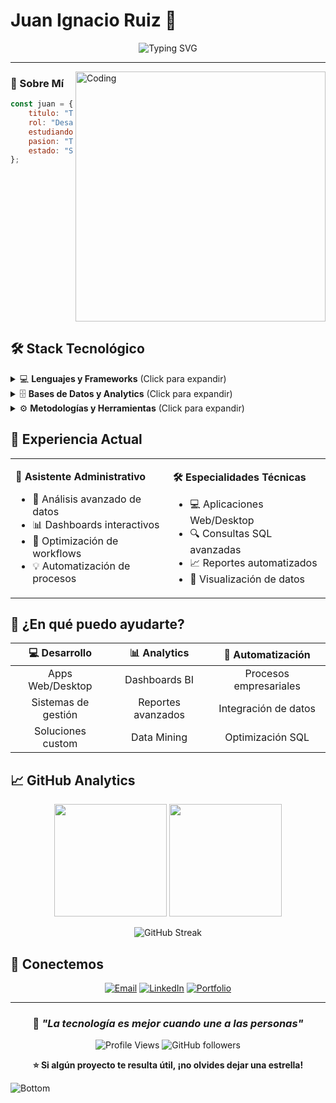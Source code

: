 # Juan Ignacio Ruiz 👋

<div align="center">

![Typing SVG](https://readme-typing-svg.herokuapp.com?font=Fira+Code&size=24&duration=3000&pause=1000&color=58A6FF&center=true&vCenter=true&width=600&lines=Técnico+Superior+en+Análisis+de+Sistemas;Desarrollador+Full+Stack;Especialista+en+Business+Intelligence;Estudiante+de+Gestión+de+Tecnología+-+UNLaM)

</div>

---

<img align="right" alt="Coding" width="400" src="https://cdn.dribbble.com/users/1162077/screenshots/3848914/programmer.gif">

### 🚀 Sobre Mí

```javascript
const juan = {
    titulo: "Técnico Superior en Análisis de Sistemas",
    rol: "Desarrollador Full Stack & Data Analyst",
    estudiando: "Licenciatura en Gestión de Tecnología - UNLaM",
    pasion: "Transformar procesos mediante tecnología",
    estado: "Siempre aprendiendo 📚"
};
```

<br clear="right"/>

## 🛠️ Stack Tecnológico

<details>
<summary>💻 <b>Lenguajes y Frameworks</b> (Click para expandir)</summary>
<br>

![C#](https://img.shields.io/badge/C%23-239120?style=for-the-badge&logo=c-sharp&logoColor=white)
![Java](https://img.shields.io/badge/Java-ED8B00?style=for-the-badge&logo=openjdk&logoColor=white)
![Python](https://img.shields.io/badge/Python-3776AB?style=for-the-badge&logo=python&logoColor=white)
![Visual Basic](https://img.shields.io/badge/Visual%20Basic-5C2D91?style=for-the-badge&logo=.net&logoColor=white)

![.NET](https://img.shields.io/badge/.NET-5C2D91?style=for-the-badge&logo=.net&logoColor=white)
![ASP.NET](https://img.shields.io/badge/ASP.NET-0078d4?style=for-the-badge&logo=.net&logoColor=white)
![Django](https://img.shields.io/badge/Django-092E20?style=for-the-badge&logo=django&logoColor=white)
![Entity Framework](https://img.shields.io/badge/Entity%20Framework-5C2D91?style=for-the-badge&logo=.net&logoColor=white)

</details>

<details>
<summary>🗄️ <b>Bases de Datos y Analytics</b> (Click para expandir)</summary>
<br>

![SQL Server](https://img.shields.io/badge/SQL%20Server-CC2927?style=for-the-badge&logo=microsoft%20sql%20server&logoColor=white)
![Power BI](https://img.shields.io/badge/Power%20BI-F2C811?style=for-the-badge&logo=powerbi&logoColor=black)
![KNIME](https://img.shields.io/badge/KNIME-FDE047?style=for-the-badge&logo=knime&logoColor=black)

</details>

<details>
<summary>⚙️ <b>Metodologías y Herramientas</b> (Click para expandir)</summary>
<br>

- 🔄 **Scrum** - Desarrollo ágil
- 🧪 **QA Testing** - Aseguramiento de calidad  
- 📊 **Data Mining** - Extracción y análisis de información
- 🔍 **Business Intelligence** - Visualización y reportes
- 🚀 **Mejora Continua** - Optimización de procesos

</details>

## 💼 Experiencia Actual

<table>
<tr>
<td width="50%">

**🎯 Asistente Administrativo**
- 🧠 Análisis avanzado de datos
- 📊 Dashboards interactivos  
- 🤝 Optimización de workflows
- 💡 Automatización de procesos

</td>
<td width="50%">

**🛠️ Especialidades Técnicas**
- 💻 Aplicaciones Web/Desktop
- 🔍 Consultas SQL avanzadas
- 📈 Reportes automatizados
- 🎨 Visualización de datos

</td>
</tr>
</table>

## 🚀 ¿En qué puedo ayudarte?

<div align="center">

| 💻 **Desarrollo** | 📊 **Analytics** | 🔧 **Automatización** |
|:---:|:---:|:---:|
| Apps Web/Desktop | Dashboards BI | Procesos empresariales |
| Sistemas de gestión | Reportes avanzados | Integración de datos |
| Soluciones custom | Data Mining | Optimización SQL |

</div>

## 📈 GitHub Analytics

<div align="center">

<img height="180em" src="https://github-readme-stats-git-masterrstaa-rickstaa.vercel.app/api?username=tuusuario&show_icons=true&theme=tokyonight&include_all_commits=true&count_private=true&hide_border=true"/>
<img height="180em" src="https://github-readme-stats-git-masterrstaa-rickstaa.vercel.app/api/top-langs/?username=tuusuario&layout=compact&langs_count=8&theme=tokyonight&hide_border=true"/>

</div>

<div align="center">
  
![GitHub Streak](https://github-readme-streak-stats.herokuapp.com?user=tuusuario&theme=tokyonight&hide_border=true&date_format=M%20j%5B%2C%20Y%5D)

</div>

## 🤝 Conectemos

<div align="center">

[![Email](https://img.shields.io/badge/Gmail-D14836?style=for-the-badge&logo=gmail&logoColor=white&animation=bounce)](mailto:juanignacioruiz540@gmail.com)
[![LinkedIn](https://img.shields.io/badge/LinkedIn-0077B5?style=for-the-badge&logo=linkedin&logoColor=white)](https://linkedin.com/in/juan-ignacio-ruiz)
[![Portfolio](https://img.shields.io/badge/Portfolio-FF5722?style=for-the-badge&logo=google-chrome&logoColor=white)](https://jiruiz.pythonanywhere.com)

</div>

---

<div align="center">

### 💫 *"La tecnología es mejor cuando une a las personas"*

![Profile Views](https://komarev.com/ghpvc/?username=tuusuario&color=blueviolet&style=flat-square)
![GitHub followers](https://img.shields.io/github/followers/tuusuario?style=social)

**⭐ Si algún proyecto te resulta útil, ¡no olvides dejar una estrella!** 

</div>

<img src="https://raw.githubusercontent.com/mayhemantt/mayhemantt/Update/svg/Bottom.svg" alt="Bottom" />
